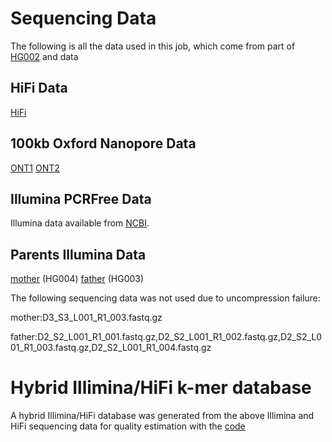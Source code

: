 # Sequencing Data
The following is all the data used in this job, which come from part of [HG002](https://github.com/marbl/HG002/blob/main/Sequencing_data.md) and data 

## HiFi Data 
[HiFi](https://ftp-trace.ncbi.nlm.nih.gov/giab/ftp/data/AshkenazimTrio/HG002_NA24385_son/NIST_Illumina_2x250bps/)
## 100kb Oxford Nanopore Data
[ONT1](https://s3-us-west-2.amazonaws.com/human-pangenomics/NHGRI_UCSC_panel/HG002/hpp_HG002_NA24385_son_v1/nanopore/downsampled/greater_than_100kb/HG002_giab_ULfastqs_guppy3.2.4_lt100kb.fastq.gz)
[ONT2](https://s3-us-west-2.amazonaws.com/human-pangenomics/NHGRI_UCSC_panel/HG002/hpp_HG002_NA24385_son_v1/nanopore/downsampled/greater_than_100kb/HG002_ucsc_ONT_lt100kb.fastq.gz)


## Illumina PCRFree Data
Illumina data available from [NCBI](https://ftp-trace.ncbi.nlm.nih.gov/giab/ftp/data/AshkenazimTrio/HG002_NA24385_son/NIST_Illumina_2x250bps/).

## Parents Illumina Data
[mother](https://ftp-trace.ncbi.nlm.nih.gov/giab/ftp/data/AshkenazimTrio/HG004_NA24143_mother/NIST_Illumina_2x250bps/reads/) (HG004)
[father](https://ftp-trace.ncbi.nlm.nih.gov/giab/ftp/data/AshkenazimTrio/HG003_NA24149_father/NIST_Illumina_2x250bps/reads/) (HG003)

The following sequencing data was not used due to uncompression failure:

mother:D3_S3_L001_R1_003.fastq.gz

father:D2_S2_L001_R1_001.fastq.gz,D2_S2_L001_R1_002.fastq.gz,D2_S2_L001_R1_003.fastq.gz,D2_S2_L001_R1_004.fastq.gz

# Hybrid Illimina/HiFi k-mer database
A hybrid Illimina/HiFi database was generated from the above Illimina and HiFi sequencing data for quality estimation with the [code](https://github.com/KANGYUlab/HG002/blob/main/Merqury-qv.md)
